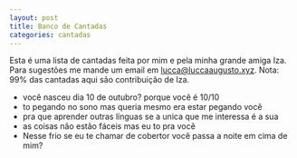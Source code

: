 ```yaml
---
layout: post
title: Banco de Cantadas
categories: cantadas
---
```


Esta é uma lista de cantadas feita por mim e pela minha grande amiga Iza. Para sugestões me mande um email em lucca@luccaaugusto.xyz. Nota: 99% das cantadas aqui são contribuição de Iza.

+ você nasceu dia 10 de outubro? porque você é 10/10
+ to pegando no sono mas queria mesmo era estar pegando você
+ pra que aprender outras línguas se a unica que me interessa é a sua
+ as coisas não estão fáceis mas eu to pra você
+ Nesse frio se eu te chamar de cobertor você passa a noite em cima de mim?
